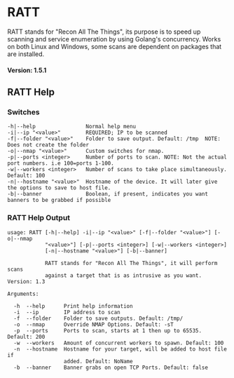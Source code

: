 # RATT

RATT stands for "Recon All The Things", its purpose is to speed up scanning and service enumeration by using Golang's concurrency.  Works on both Linux and Windows, some scans are dependent on packages that are installed.

#### Version: 1.5.1

## RATT Help

### Switches

```
-h|--help                Normal help menu
-i|--ip "<value>"        REQUIRED; IP to be scanned
-f|--folder "<value>"    Folder to save output. Default: /tmp  NOTE: Does not create the folder
-o|--nmap "<value>"      Custom switches for nmap.
-p|--ports <integer>     Number of ports to scan. NOTE: Not the actual port numbers. i.e 100=ports 1-100.
-w|--workers <integer>   Number of scans to take place simultaneously. Default: 100
-n|--hostname "<value>"  Hostname of the device. It will later give the options to save to host file.
-b|--banner              Boolean, if present, indicates you want banners to be grabbed if possible
```

### RATT Help Output

```
usage: RATT [-h|--help] -i|--ip "<value>" [-f|--folder "<value>"] [-o|--nmap
            "<value>"] [-p|--ports <integer>] [-w|--workers <integer>]
            [-n|--hostname "<value>"] [-b|--banner]

            RATT stands for "Recon All The Things", it will perform scans
            against a target that is as intrusive as you want. Version: 1.3

Arguments:

  -h  --help      Print help information
  -i  --ip        IP address to scan
  -f  --folder    Folder to save outputs. Default: /tmp/
  -o  --nmap      Override NMAP Options. Default: -sT
  -p  --ports     Ports to scan, starts at 1 then up to 65535. Default: 200
  -w  --workers   Amount of concurrent workers to spawn. Default: 100
  -n  --hostname  Hostname for your target, will be added to host file if
                  added. Default: NoName
  -b  --banner    Banner grabs on open TCP Ports. Default: false

```
